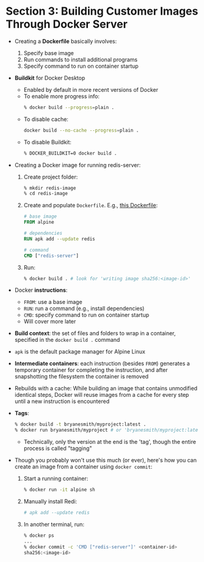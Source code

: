 # Section 3: Building Customer Images Through Docker Server

* Creating a **Dockerfile** basically involves:
    1. Specify base image
    2. Run commands to install additional programs
    3. Specify command to run on container startup

* **Buildkit** for Docker Desktop
    - Enabled by default in more recent versions of Docker
    - To enable more progress info:
        ```bash
        % docker build --progress=plain .
        ```
    - To disable cache:
        ```bash
        docker build --no-cache --progress=plain .
        ```
    - To disable Buildkit:
        ```bash
        % DOCKER_BUILDKIT=0 docker build .
        ```

* Creating a Docker image for running redis-server:
    1. Create project folder: 
        ```bash
        % mkdir redis-image
        % cd redis-image
        ```
    2. Create and populate `Dockerfile`. E.g., [this Dockerfile](../projects/redis-image/Dockerfile):
        ```dockerfile
        # base image
        FROM alpine

        # dependencies
        RUN apk add --update redis

        # command
        CMD ["redis-server"]
        ```
    3. Run:
        ```bash
        % docker build . # look for 'writing image sha256:<image-id>'
        ```

* Docker **instructions**:
    - `FROM`: use a base image
    - `RUN`: run a command (e.g., install dependencies)
    - `CMD`: specify command to run on container startup
    - Will cover more later

* **Build context**: the set of files and folders to wrap in a container, specified in the `docker build .` command

* `apk` is the default package manager for Alpine Linux

* **Intermediate containers**: each instruction (besides `FROM`) generates a temporary container for completing the instruction, and after snapshotting the filesystem the container is removed

* Rebuilds with a cache: While building an image that contains unmodified identical steps, Docker will reuse images from a cache for every step until a new instruction is encountered

* **Tags**:
    ```bash
    % docker build -t bryanesmith/myproject:latest .
    % docker run bryanesmith/myproject # or 'bryanesmith/myproject:latest'
    ```
    - Technically, only the version at the end is the 'tag', though the entire process is called "tagging"

* Though you probably won't use this much (or ever), here's how you can create an image from a container using `docker commit`:
    1. Start a running container:
        ```sh
        % docker run -it alpine sh
        ```
    2. Manually install Redi:
        ```sh
        # apk add --update redis
        ```
    3. In another terminal, run:
        ```sh
        % docker ps
        ...
        % docker commit -c 'CMD ["redis-server"]' <container-id>
        sha256:<image-id>
        ```